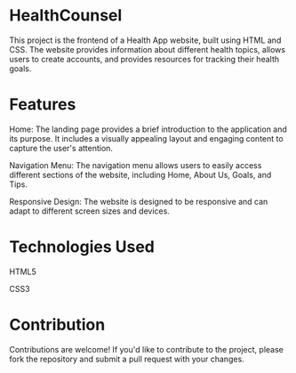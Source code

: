 # HealthCounsel

This project is the frontend of a Health App website, built using HTML and CSS. 
The website provides information about different health topics, allows users to create accounts, and provides resources for tracking their health goals.

# Features

Home: The landing page provides a brief introduction to the application and its purpose. 
      It includes a visually appealing layout and engaging content to capture the user's attention.
      
Navigation Menu: The navigation menu allows users to easily access different sections of the website, including Home, About Us, Goals, and Tips.

Responsive Design: The website is designed to be responsive and can adapt to different screen sizes and devices.

# Technologies Used

HTML5

CSS3

# Contribution

Contributions are welcome! 
If you'd like to contribute to the project, please fork the repository and submit a pull request with your changes.
